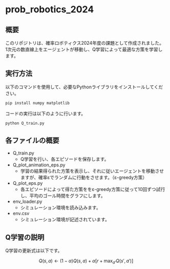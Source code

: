 # prob_robotics_2024

## 概要
このリポジトリは、確率ロボティクス2024年度の課題として作成されました。  
1次元の数直線上をエージェントが移動し、Q学習によって最適な方策を学習します。

## 実行方法
以下のコマンドを使用して、必要なPythonライブラリをインストールしてください。
```bash
pip install numpy matplotlib
```
コードの実行は以下のように行います。
```bash
python Q_train.py
```

## 各ファイルの概要
* Q_train.py
  * Q学習を行い、各エピソードを保存します。
* Q_plot_animation_eps.py
  * 学習の結果得られた方策を表示し、それに従いエージェントを移動させますが、確率εでランダムに行動をさせます。（ε-greedy方策）
* Q_plot_eps.py
  * 各エピソードによって得た方策ををε-greedy方策に従って10回ずつ試行し、平均のゴール時間をグラフにします。
* env_loader.py
  * シミュレーション環境を読み込みます。
* env.csv
  * シミュレーション環境が記述されています。

## Q学習の説明
Q学習の更新式は以下です。

$$
Q(s, a) \leftarrow (1 - \alpha)Q(s, a) + \alpha [ r + \max_{a'} Q(s', a') ]
$$